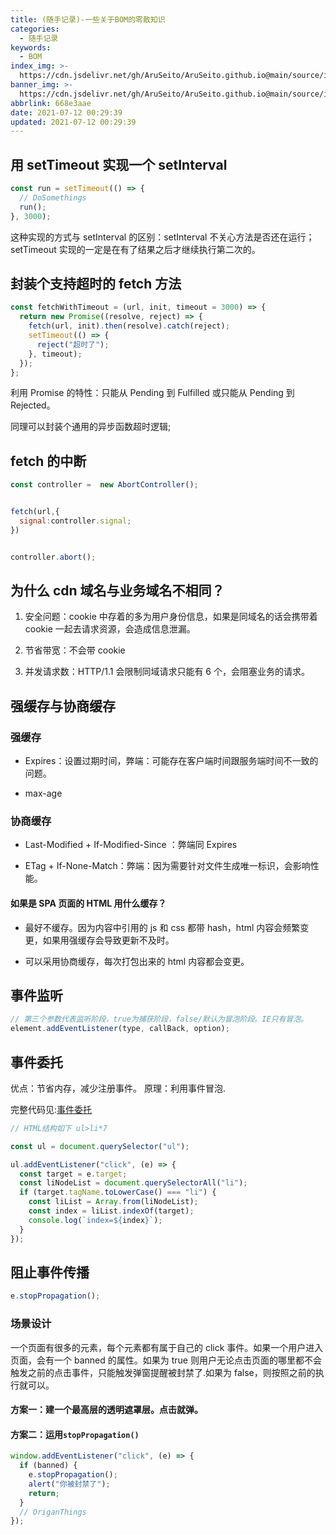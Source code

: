 ```yaml
---
title: (随手记录)-一些关于BOM的零散知识
categories:
  - 随手记录
keywords:
  - BOM
index_img: >-
  https://cdn.jsdelivr.net/gh/AruSeito/AruSeito.github.io@main/source/img/banner/bg33.jpg
banner_img: >-
  https://cdn.jsdelivr.net/gh/AruSeito/AruSeito.github.io@main/source/img/banner/bg33.jpg
abbrlink: 668e3aae
date: 2021-07-12 00:29:39
updated: 2021-07-12 00:29:39
---
```


## 用 setTimeout 实现一个 setInterval

```javascript
const run = setTimeout(() => {
  // DoSomethings
  run();
}, 3000);
```

这种实现的方式与 setInterval 的区别：setInterval 不关心方法是否还在运行；setTimeout 实现的一定是在有了结果之后才继续执行第二次的。

## 封装个支持超时的 fetch 方法

```javascript
const fetchWithTimeout = (url, init, timeout = 3000) => {
  return new Promise((resolve, reject) => {
    fetch(url, init).then(resolve).catch(reject);
    setTimeout(() => {
      reject("超时了");
    }, timeout);
  });
};
```

利用 Promise 的特性：只能从 Pending 到 Fulfilled 或只能从 Pending 到 Rejected。

同理可以封装个通用的异步函数超时逻辑;

## fetch 的中断

```javascript
const controller =  new AbortController();


fetch(url,{
  signal:controller.signal;
})


controller.abort();
```

## 为什么 cdn 域名与业务域名不相同？

1. 安全问题：cookie 中存着的多为用户身份信息，如果是同域名的话会携带着 cookie 一起去请求资源，会造成信息泄漏。

2. 节省带宽：不会带 cookie

3. 并发请求数：HTTP/1.1 会限制同域请求只能有 6 个，会阻塞业务的请求。

## 强缓存与协商缓存

### 强缓存

- Expires：设置过期时间，弊端：可能存在客户端时间跟服务端时间不一致的问题。

- max-age

### 协商缓存

- Last-Modified + If-Modified-Since ：弊端同 Expires

- ETag + If-None-Match：弊端：因为需要针对文件生成唯一标识，会影响性能。

#### 如果是 SPA 页面的 HTML 用什么缓存？

- 最好不缓存。因为内容中引用的 js 和 css 都带 hash，html 内容会频繁变更，如果用强缓存会导致更新不及时。

- 可以采用协商缓存，每次打包出来的 html 内容都会变更。

## 事件监听

```javascript
// 第三个参数代表监听阶段，true为捕获阶段，false/默认为冒泡阶段。IE只有冒泡。
element.addEventListener(type, callBack, option);
```

## 事件委托

优点：节省内存，减少注册事件。
原理：利用事件冒泡.

完整代码见:[事件委托](https://github.com/AruSeito/daily-practice/blob/main/others/BomEvent/%E4%BA%8B%E4%BB%B6%E5%A7%94%E6%89%98/index.html)

```javascript
// HTML结构如下 ul>li*7

const ul = document.querySelector("ul");

ul.addEventListener("click", (e) => {
  const target = e.target;
  const liNodeList = document.querySelectorAll("li");
  if (target.tagName.toLowerCase() === "li") {
    const liList = Array.from(liNodeList);
    const index = liList.indexOf(target);
    console.log(`index=${index}`);
  }
});
```

## 阻止事件传播

```javascript
e.stopPropagation();
```

### 场景设计

一个页面有很多的元素，每个元素都有属于自己的 click 事件。如果一个用户进入页面，会有一个 banned 的属性。如果为 true 则用户无论点击页面的哪里都不会触发之前的点击事件，只能触发弹窗提醒被封禁了.如果为 false，则按照之前的执行就可以。

#### 方案一：建一个最高层的透明遮罩层。点击就弹。

#### 方案二：运用`stopPropagation()`

```javascript
window.addEventListener("click", (e) => {
  if (banned) {
    e.stopPropagation();
    alert("你被封禁了");
    return;
  }
  // OriganThings
});
```
